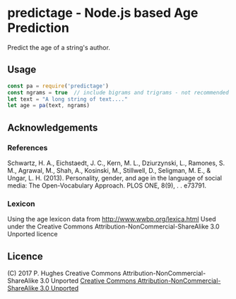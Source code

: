 # predictage - Node.js based Age Prediction

Predict the age of a string's author.

## Usage
```Javascript
const pa = require('predictage')
const ngrams = true  // include bigrams and trigrams - not recommended for long strings!
let text = "A long string of text...."
let age = pa(text, ngrams)
```

## Acknowledgements

### References
Schwartz, H. A., Eichstaedt, J. C., Kern, M. L., Dziurzynski, L., Ramones, S. M., Agrawal, M., Shah, A., Kosinski, M., Stillwell, D., Seligman, M. E., & Ungar, L. H. (2013). Personality, gender, and age in the language of social media: The Open-Vocabulary Approach. PLOS ONE, 8(9), . . e73791.

### Lexicon
Using the age lexicon data from http://www.wwbp.org/lexica.html
Used under the Creative Commons Attribution-NonCommercial-ShareAlike 3.0 Unported licence

## Licence
(C) 2017 P. Hughes
Creative Commons Attribution-NonCommercial-ShareAlike 3.0 Unported
[Creative Commons Attribution-NonCommercial-ShareAlike 3.0 Unported](http://creativecommons.org/licenses/by-nc-sa/3.0/)
